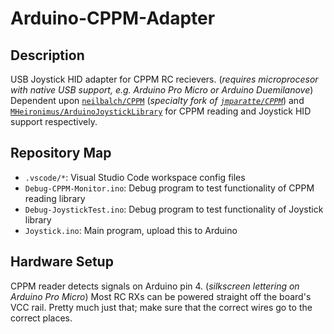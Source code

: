 # Arduino-CPPM-Adapter

## Description

USB Joystick HID adapter for CPPM RC recievers. (*requires microprocesor with native USB support, e.g. Arduino Pro Micro or Arduino Duemilanove*) Dependent upon [`neilbalch/CPPM`](https://github.com/neilbalch/CPPM) (*specialty fork of [`jmparatte/CPPM`](https://github.com/jmparatte/CPPM)*) and [`MHeironimus/ArduinoJoystickLibrary`](https://github.com/MHeironimus/ArduinoJoystickLibrary) for CPPM reading and Joystick HID support respectively.

## Repository Map

* `.vscode/*`: Visual Studio Code workspace config files
* `Debug-CPPM-Monitor.ino`: Debug program to test functionality of CPPM reading library
* `Debug-JoystickTest.ino`: Debug program to test functionality of Joystick library
* `Joystick.ino`: Main program, upload this to Arduino

## Hardware Setup

CPPM reader detects signals on Arduino pin 4. (*silkscreen lettering on Arduino Pro Micro*) Most RC RXs can be powered straight off the board's VCC rail. Pretty much just that; make sure that the correct wires go to the correct places.